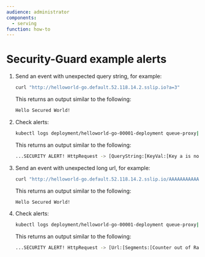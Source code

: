 ```yaml
---
audience: administrator
components:
  - serving
function: how-to
---
```


# Security-Guard example alerts

1. Send an event with unexpected query string, for example:

     ```bash
     curl "http://helloworld-go.default.52.118.14.2.sslip.io?a=3"
     ```

     This returns an output similar to the following:

     ```sh
     Hello Secured World!
     ```

1. Check alerts:

     ```bash
     kubectl logs deployment/helloworld-go-00001-deployment queue-proxy|grep "SECURITY ALERT!"
     ```

     This returns an output similar to the following:

     ```sh
     ...SECURITY ALERT! HttpRequest -> [QueryString:[KeyVal:[Key a is not known,],],]
     ```

1. Send an event with unexpected long url, for example:

     ```bash
     curl "http://helloworld-go.default.52.118.14.2.sslip.io/AAAAAAAAAAAAAAAA"
     ```

     This returns an output similar to the following:

     ```sh
     Hello Secured World!
     ```

1. Check alerts:

     ```bash
     kubectl logs deployment/helloworld-go-00001-deployment queue-proxy|grep "SECURITY ALERT!"
     ```

     This returns an output similar to the following:

     ```sh
     ...SECURITY ALERT! HttpRequest -> [Url:[Segments:[Counter out of Range: 1,],Val:[Letters:[Counter out of Range: 16,],Sequences:[Counter out of Range: 1,],],],].
     ```
